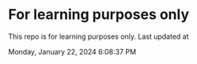# For learning purposes only
This repo is for learning purposes only.
Last updated at

Monday, January 22, 2024 6:08:37 PM


